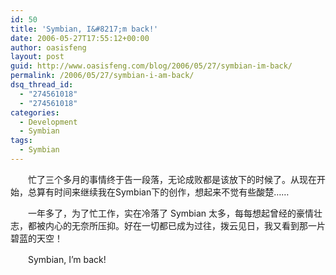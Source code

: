 ```yaml
---
id: 50
title: 'Symbian, I&#8217;m back!'
date: 2006-05-27T17:55:12+00:00
author: oasisfeng
layout: post
guid: http://www.oasisfeng.com/blog/2006/05/27/symbian-im-back/
permalink: /2006/05/27/symbian-i-am-back/
dsq_thread_id:
  - "274561018"
  - "274561018"
categories:
  - Development
  - Symbian
tags:
  - Symbian
---
```

　　忙了三个多月的事情终于告一段落，无论成败都是该放下的时候了。从现在开始，总算有时间来继续我在Symbian下的创作，想起来不觉有些酸楚……

　　一年多了，为了忙工作，实在冷落了 Symbian 太多，每每想起曾经的豪情壮志，都被内心的无奈所压抑。好在一切都已成为过往，拨云见日，我又看到那一片碧蓝的天空！

　　Symbian, I&#8217;m back!